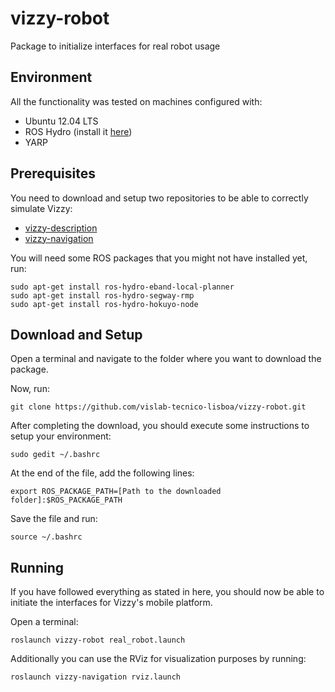 # vizzy-robot

Package to initialize interfaces for real robot usage

## Environment

All the functionality was tested on machines configured with:

+ Ubuntu 12.04 LTS
+ ROS Hydro (install it [here](http://wiki.ros.org/hydro/Installation/Ubuntu))
+ YARP

## Prerequisites

You need to download and setup two repositories to be able to correctly simulate Vizzy:

+ [vizzy-description](https://github.com/vislab-tecnico-lisboa/vizzy-description)
+ [vizzy-navigation](https://github.com/vislab-tecnico-lisboa/vizzy-navigation)

You will need some ROS packages that you might not have installed yet, run:

    sudo apt-get install ros-hydro-eband-local-planner
    sudo apt-get install ros-hydro-segway-rmp
    sudo apt-get install ros-hydro-hokuyo-node

## Download and Setup

Open a terminal and navigate to the folder where you want to download the package.

Now, run:

    git clone https://github.com/vislab-tecnico-lisboa/vizzy-robot.git

After completing the download, you should execute some instructions to setup your environment:

    sudo gedit ~/.bashrc

At the end of the file, add the following lines:

    export ROS_PACKAGE_PATH=[Path to the downloaded folder]:$ROS_PACKAGE_PATH

Save the file and run:

    source ~/.bashrc

## Running

If you have followed everything as stated in here, you should now be able to initiate the interfaces for Vizzy's mobile platform.

Open a terminal:

    roslaunch vizzy-robot real_robot.launch

Additionally you can use the RViz for visualization purposes by running:

    roslaunch vizzy-navigation rviz.launch